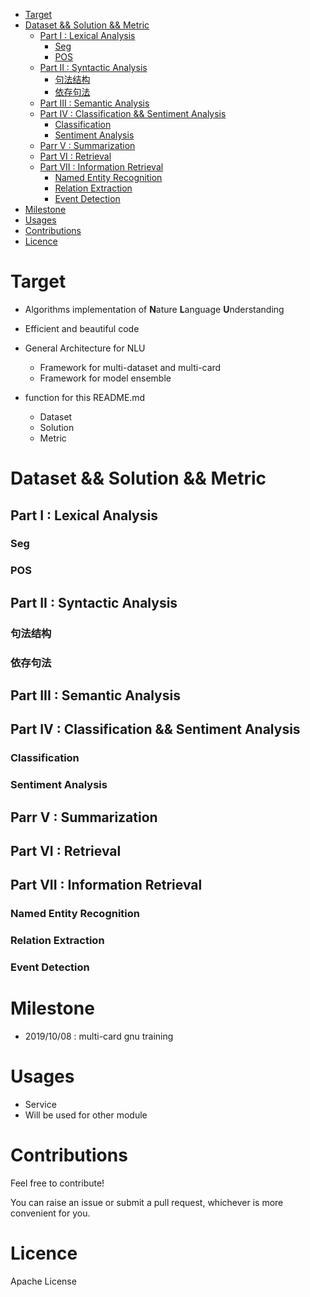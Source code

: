 <!-- TOC -->

- [Target](#target)
- [Dataset && Solution && Metric](#dataset--solution--metric)
    - [Part I : Lexical Analysis](#part-i--lexical-analysis)
        - [Seg](#seg)
        - [POS](#pos)
    - [Part II : Syntactic Analysis](#part-ii--syntactic-analysis)
        - [句法结构](#句法结构)
        - [依存句法](#依存句法)
    - [Part III : Semantic Analysis](#part-iii--semantic-analysis)
    - [Part IV : Classification && Sentiment Analysis](#part-iv--classification--sentiment-analysis)
        - [Classification](#classification)
        - [Sentiment Analysis](#sentiment-analysis)
    - [Parr V : Summarization](#parr-v--summarization)
    - [Part VI : Retrieval](#part-vi--retrieval)
    - [Part VII : Information Retrieval](#part-vii--information-retrieval)
        - [Named Entity Recognition](#named-entity-recognition)
        - [Relation Extraction](#relation-extraction)
        - [Event Detection](#event-detection)
- [Milestone](#milestone)
- [Usages](#usages)
- [Contributions](#contributions)
- [Licence](#licence)

<!-- /TOC -->


# Target

+ Algorithms implementation of **N**ature **L**anguage **U**nderstanding
+ Efficient and beautiful code
+ General Architecture for NLU 
    + Framework for multi-dataset and multi-card
    + Framework for model ensemble
    
+ function for this README.md
    + Dataset
    + Solution
    + Metric

# Dataset && Solution && Metric

## Part I : Lexical Analysis

### Seg

### POS


## Part II : Syntactic Analysis

### 句法结构

### 依存句法


## Part III : Semantic Analysis


## Part IV : Classification && Sentiment Analysis

### Classification

### Sentiment Analysis


## Parr V : Summarization


## Part VI : Retrieval

## Part VII : Information Retrieval

### Named Entity Recognition

### Relation Extraction

### Event Detection 


# Milestone

+ 2019/10/08 : multi-card gnu training

# Usages

+ Service 
+ Will be used for other module

# Contributions

Feel free to contribute!

You can raise an issue or submit a pull request, whichever is more convenient for you.

# Licence

Apache License


